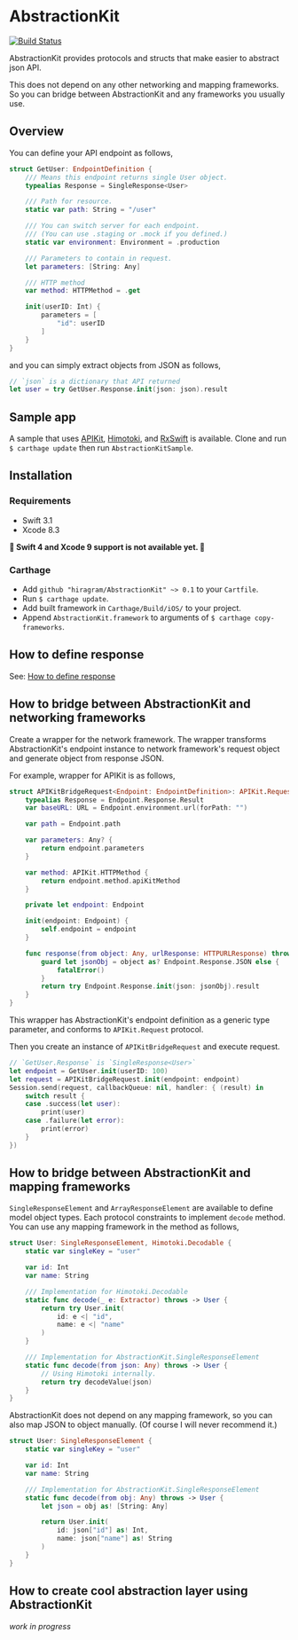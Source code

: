 # AbstractionKit

[![Build Status](https://travis-ci.org/hiragram/AbstractionKit.svg?branch=master)](https://travis-ci.org/hiragram/AbstractionKit)

AbstractionKit provides protocols and structs that make easier to abstract json API.

This does not depend on any other networking and mapping frameworks. So you can bridge between AbstractionKit and any frameworks you usually use.

## Overview

You can define your API endpoint as follows,

```swift
struct GetUser: EndpointDefinition {
    /// Means this endpoint returns single User object.
    typealias Response = SingleResponse<User>

    /// Path for resource.
    static var path: String = "/user"

    /// You can switch server for each endpoint.
    /// (You can use .staging or .mock if you defined.)
    static var environment: Environment = .production

    /// Parameters to contain in request.
    let parameters: [String: Any]

    /// HTTP method
    var method: HTTPMethod = .get

    init(userID: Int) {
        parameters = [
            "id": userID
        ]
    }
}
```

and you can simply extract objects from JSON as follows,

```swift
// `json` is a dictionary that API returned
let user = try GetUser.Response.init(json: json).result
```

## Sample app

A sample that uses [APIKit](https://github.com/ishkawa/APIKit), [Himotoki](https://github.com/ikesyo/Himotoki), and [RxSwift](https://github.com/ReactiveX/RxSwift) is available. Clone and run `$ carthage update` then run `AbstractionKitSample`.

## Installation

### Requirements

- Swift 3.1
- Xcode 8.3

__🔰 Swift 4 and Xcode 9 support is not available yet. 🔰__

### Carthage

- Add `github "hiragram/AbstractionKit" ~> 0.1` to your `Cartfile`.
- Run `$ carthage update`.
- Add built framework in `Carthage/Build/iOS/` to your project.
- Append `AbstractionKit.framework` to arguments of `$ carthage copy-frameworks`.

## How to define response

See: [How to define response](Documentation/How_to_define_response.md)

## How to bridge between AbstractionKit and networking frameworks

Create a wrapper for the network framework. The wrapper transforms AbstractionKit's endpoint instance to network framework's request object and generate object from response JSON.

For example, wrapper for APIKit is as follows,

```swift
struct APIKitBridgeRequest<Endpoint: EndpointDefinition>: APIKit.Request {
    typealias Response = Endpoint.Response.Result
    var baseURL: URL = Endpoint.environment.url(forPath: "")

    var path = Endpoint.path

    var parameters: Any? {
        return endpoint.parameters
    }

    var method: APIKit.HTTPMethod {
        return endpoint.method.apiKitMethod
    }

    private let endpoint: Endpoint

    init(endpoint: Endpoint) {
        self.endpoint = endpoint
    }

    func response(from object: Any, urlResponse: HTTPURLResponse) throws -> Endpoint.Response.Result {
        guard let jsonObj = object as? Endpoint.Response.JSON else {
            fatalError()
        }
        return try Endpoint.Response.init(json: jsonObj).result
    }
}
```

This wrapper has AbstractionKit's endpoint definition as a generic type parameter, and conforms to `APIKit.Request` protocol.

Then you create an instance of `APIKitBridgeRequest` and execute request.

```swift
// `GetUser.Response` is `SingleResponse<User>`
let endpoint = GetUser.init(userID: 100)
let request = APIKitBridgeRequest.init(endpoint: endpoint)
Session.send(request, callbackQueue: nil, handler: { (result) in
    switch result {
    case .success(let user):
        print(user)
    case .failure(let error):
        print(error)
    }
})
```

## How to bridge between AbstractionKit and mapping frameworks

`SingleResponseElement` and `ArrayResponseElement` are available to define model object types. Each protocol constraints to implement `decode` method. You can use any mapping framework in the method as follows,

```swift
struct User: SingleResponseElement, Himotoki.Decodable {
    static var singleKey = "user"

    var id: Int
    var name: String

    /// Implementation for Himotoki.Decodable
    static func decode(_ e: Extractor) throws -> User {
        return try User.init(
            id: e <| "id",
            name: e <| "name"
        )
    }

    /// Implementation for AbstractionKit.SingleResponseElement
    static func decode(from json: Any) throws -> User {
        // Using Himotoki internally.
        return try decodeValue(json)
    }
}
```

AbstractionKit does not depend on any mapping framework, so you can also map JSON to object manually. (Of course I will never recommend it.)

```swift
struct User: SingleResponseElement {
    static var singleKey = "user"

    var id: Int
    var name: String

    /// Implementation for AbstractionKit.SingleResponseElement
    static func decode(from obj: Any) throws -> User {
        let json = obj as! [String: Any]

        return User.init(
            id: json["id"] as! Int,
            name: json["name"] as! String
        )
    }
}
```

## How to create cool abstraction layer using AbstractionKit

_work in progress_